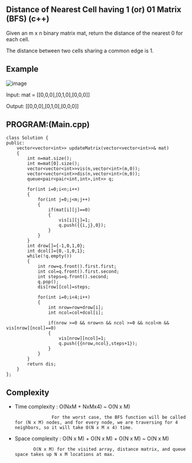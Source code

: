 ## Distance of Nearest Cell having 1 (or) 01 Matrix (BFS) (c++)

Given an m x n binary matrix mat, return the distance of the nearest 0 for each cell.

The distance between two cells sharing a common edge is 1.

## Example
![image](https://github.com/user-attachments/assets/7f6371a2-2554-4b87-b1a3-1e7f6e4248a7)

Input: mat = [[0,0,0],[0,1,0],[0,0,0]]

Output: [[0,0,0],[0,1,0],[0,0,0]]

## PROGRAM:(Main.cpp)
```
class Solution {
public:
    vector<vector<int>> updateMatrix(vector<vector<int>>& mat) 
    {
        int n=mat.size();
        int m=mat[0].size();
        vector<vector<int>>vis(n,vector<int>(m,0));
        vector<vector<int>>dis(n,vector<int>(m,0));
        queue<pair<pair<int,int>,int>> q;

        for(int i=0;i<n;i++)
        {
            for(int j=0;j<m;j++)
            {
                if(mat[i][j]==0)
                {
                    vis[i][j]=1;
                    q.push({{i,j},0});
                }
            }
        }
        int drow[]={-1,0,1,0};
        int dcol[]={0,-1,0,1};
        while(!q.empty())
        {
            int row=q.front().first.first;
            int col=q.front().first.second;
            int steps=q.front().second;
            q.pop();
            dis[row][col]=steps;

            for(int i=0;i<4;i++)
            {
                int nrow=row+drow[i];
                int ncol=col+dcol[i];

                if(nrow >=0 && nrow<n && ncol >=0 && ncol<m && vis[nrow][ncol]==0)
                {
                    vis[nrow][ncol]=1;
                    q.push({{nrow,ncol},steps+1});
                }
            }
        }
        return dis;
    }
};
```
## Complexity
- Time complexity : O(NxM + NxMx4) ~ O(N x M)
  
                    For the worst case, the BFS function will be called for (N x M) nodes, and for every node, we are traversing for 4 neighbors, so it will take O(N x M x 4) time.

- Space complexity : O(N x M) + O(N x M) + O(N x M) ~ O(N x M)

             O(N x M) for the visited array, distance matrix, and queue space takes up N x M locations at max. 
